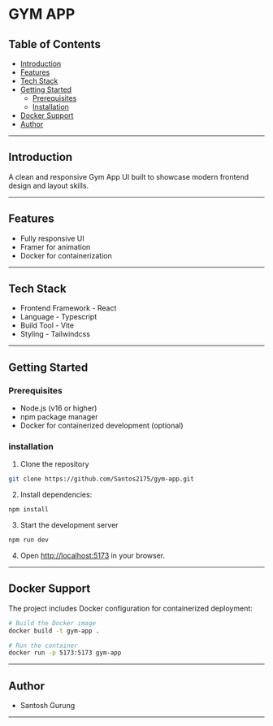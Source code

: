 # GYM APP

## Table of Contents

- [Introduction](#introduction)
- [Features](#features)
- [Tech Stack](#tech-stack)
- [Getting Started](#getting-started)
  - [Prerequisites](#prerequisites)
  - [Installation](#installation)
- [Docker Support](#docker-support)
- [Author](#author)

---

## Introduction

A clean and responsive Gym App UI built to showcase modern frontend design and layout skills.

---

## Features

- Fully responsive UI
- Framer for animation
- Docker for containerization

---

## Tech Stack

- Frontend Framework - React
- Language - Typescript
- Build Tool - Vite
- Styling - Tailwindcss

---

## Getting Started

### Prerequisites

- Node.js (v16 or higher)
- npm package manager
- Docker for containerized development (optional)

### installation

1. Clone the repository

```bash
git clone https://github.com/Santos2175/gym-app.git
```

2. Install dependencies:

```bash
npm install
```

3. Start the development server

```bash
npm run dev
```

4. Open [http://localhost:5173](http://localhost:5173) in your browser.

---

## Docker Support

The project includes Docker configuration for containerized deployment:

```bash
# Build the Docker image
docker build -t gym-app .

# Run the container
docker run -p 5173:5173 gym-app
```

---

## Author

- Santosh Gurung

---
